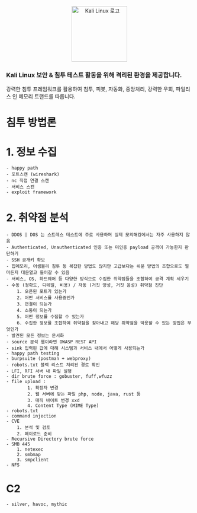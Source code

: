 <div align="center">
    <img src="https://www.kali.org/images/kali-dragon-icon.svg" alt="Kali Linux 로고" width="150" />
</div>

### Kali Linux 보안 & 침투 테스트 활동을 위해 격리된 환경을 제공합니다.

강력한 침투 프레임워크를 활용하여 침투, 피봇, 자동화, 중앙처리, 강력한 우회, 파일리스 인 메모리 트랜드를 따릅니다.

# 침투 방법론

# 1. 정보 수집

    - happy path
    - 포트스캔 (wireshark)
    - nc 직접 연결 스캔
    - 서비스 스캔
    - exploit framework

# 2. 취약점 분석

    - DDOS | DOS 는 스트레스 테스트에 주로 사용하며 실제 모의해킹에서는 자주 사용하지 않음
    - Authenticated, Unauthenticated 인증 또는 미인증 payload 공격이 가능한지 판단하기
    - SSH 공개키 확보
    - 힙메모리, 어셈블리 침투 등 복잡한 방법도 많지만 고급보다는 쉬운 방법의 조합으로도 얼마든지 대문열고 들어갈 수 있음
    - 서비스, OS, 하드웨어 등 다양한 방식으로 수집한 취약점들을 조합하여 공격 계획 세우기
    - 수동 (정확도, 디테일, 비용) / 자동 (거짓 양성, 거짓 음성) 취약점 진단
    	1. 오픈된 포트가 있는가
    	2. 어떤 서비스를 사용중인가
    	3. 연결이 되는가
    	4. 소통이 되는가
    	5. 어떤 정보를 수집할 수 있는가
    	6. 수집한 정보를 조합하여 취약점을 찾아내고 해당 취약점을 악용할 수 있는 방법은 무엇인가
    - 발견된 모든 정보는 문서화
    - source 분석 웹이라면 OWASP REST API
    - sink 입력된 값에 대해 시스템과 서비스 내에서 어떻게 사용되는가
    - happy path testing
    - burpsuite (postman + webproxy)
    - robots.txt 블랙 리스트 처리된 경로 확인
    - LFI, RFI 서버 내 파일 실행
    - dir brute force : gobuster, fuff,wfuzz
    - file upload :
    	    1. 확장자 변경
    	    2. 웹 서버에 맞는 파일 php, node, java, rust 등
    	    3. 매직 바이트 변경 xxd
    	    4. Content Type (MIME Type)
    - robots.txt
    - command injection
    - CVE
        1. 분석 및 검토
        2. 페이로드 준비
    - Recursive Directory brute force
    - SMB 445
        1. netexec
        2. smbmap
        3. smpclient
    - NFS

# C2

    - silver, havoc, mythic
